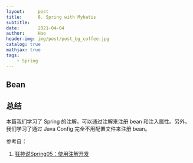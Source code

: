 ```yaml
---
layout:     post
title:      8. Spring with Mybatis
subtitle:   
date:       2021-04-04
author:     Hao
header-img: img/post/post_bg_coffee.jpg
catalog: true
mathjax: true
tags:
    - Spring
---
```



## Bean


## 总结

本篇我们学习了 Spring 的注解，可以通过注解来注册 bean 和注入属性。另外，我们学习了通过 Java Config 完全不用配置文件来注册 bean。

参考自：
1. [狂神说Spring05：使用注解开发](https://mp.weixin.qq.com/s/dCeQwaQ-A97FiUxs7INlHw)
